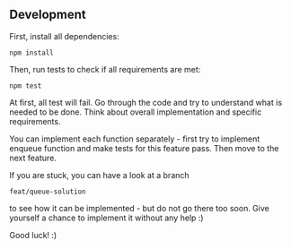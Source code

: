 ## Development

First, install all dependencies:
```
npm install
```

Then, run tests to check if all requirements are met:
```
npm test
```

At first, all test will fail.
Go through the code and try to understand what is needed to be done.
Think about overall implementation and specific requirements.

You can implement each function separately - first try to implement enqueue
function and make tests for this feature pass. Then move to the next feature.

If you are stuck, you can have a look at a branch
```
feat/queue-solution
```
to see how it can be implemented - but do not go there too soon. Give yourself
a chance to implement it without any help :)

Good luck! :)
